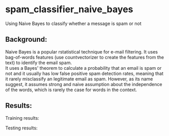 # spam_classifier_naive_bayes
Using Naive Bayes to classify whether a message is spam or not

## Background:
Naive Bayes is a popular rstatistical technique for e-mail filtering. It uses bag-of-words features (use countvectorizer to create the features from the text) to identify the email spam. <br>
It uses a Bayes' theorem to calculate a probability that an email is spam or not and it usually has low false positive spam detection rates, meaning that it rarely misclassify an legitimate email as spam. However, as its name suggest, it assumes strong and naive assumption about the independence of the words, which is rarely the case for words in the context. 


## Results:
Training results:
![]()


Testing results:
![]()
